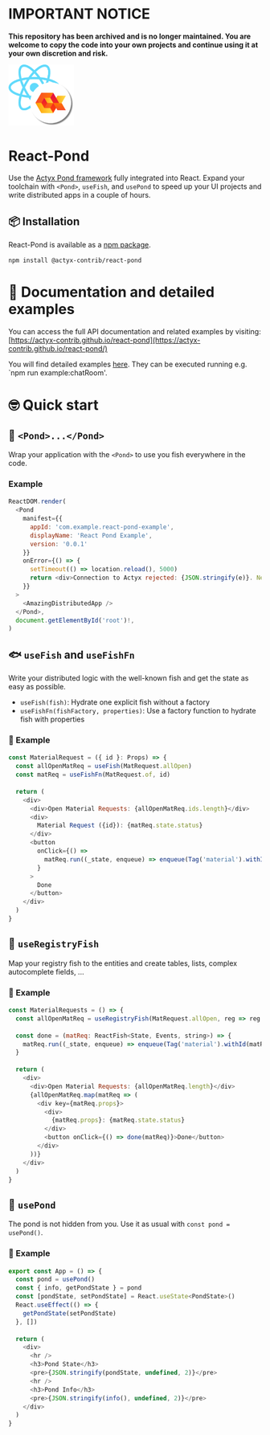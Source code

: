 # IMPORTANT NOTICE

**This repository has been archived and is no longer maintained. You are welcome to copy the code into your own projects and continue using it at your own discretion and risk.**

<img width="130px" src="https://raw.githubusercontent.com/actyx-contrib/react-pond/master/icon.png?token=AATHWQIC5RWS62GY3OINH3C645MHQ">

# React-Pond

Use the [Actyx Pond framework](https://developer.actyx.com/docs/pond/getting-started/) fully integrated into React. Expand your toolchain with `<Pond>`, `useFish`, and `usePond` to speed up your UI projects and write distributed apps in a couple of hours.

## 📦 Installation

React-Pond is available as a [npm package](https://www.npmjs.com/package/@actyx-contrib/react-pond).

```shell
npm install @actyx-contrib/react-pond
```

# 📖 Documentation and detailed examples

You can access the full API documentation and related examples by visiting: [https://actyx-contrib.github.io/react-pond](https://actyx-contrib.github.io/react-pond/)

You will find detailed examples [here](https://github.com/actyx-contrib/react-pond/tree/master/example). They can be executed running e.g. `npm run example:chatRoom'.

# 🤓 Quick start

## 🌊 `<Pond>...</Pond>`

Wrap your application with the `<Pond>` to use you fish everywhere in the code.

### Example

```js
ReactDOM.render(
  <Pond
    manifest={{
      appId: 'com.example.react-pond-example',
      displayName: 'React Pond Example',
      version: '0.0.1'
    }}
    onError={() => {
      setTimeout(() => location.reload(), 5000)
      return <div>Connection to Actyx rejected: {JSON.stringify(e)}. Next reconnect in 5 seconds.</div>
    }}
  >
    <AmazingDistributedApp />
  </Pond>,
  document.getElementById('root')!,
)
```

## 🐟 `useFish` and `useFishFn`

Write your distributed logic with the well-known fish and get the state as easy as possible.

- `useFish(fish)`: Hydrate one explicit fish without a factory
- `useFishFn(fishFactory, properties)`: Use a factory function to hydrate fish with properties

### 📖 Example

```js
const MaterialRequest = ({ id }: Props) => {
  const allOpenMatReq = useFish(MatRequest.allOpen)
  const matReq = useFishFn(MatRequest.of, id)

  return (
    <div>
      <div>Open Material Requests: {allOpenMatReq.ids.length}</div>
      <div>
        Material Request ({id}): {matReq.state.status}
      </div>
      <button
        onClick={() =>
          matReq.run((_state, enqueue) => enqueue(Tag('material').withId(id), EventType.Done))
        }
      >
        Done
      </button>
    </div>
  )
}
```

## 🎏 `useRegistryFish`

Map your registry fish to the entities and create tables, lists, complex autocomplete fields, ...

### 📖 Example

```js
const MaterialRequests = () => {
  const allOpenMatReq = useRegistryFish(MatRequest.allOpen, reg => reg.ids, MatRequestFish.of)

  const done = (matReq: ReactFish<State, Events, string>) => {
    matReq.run((_state, enqueue) => enqueue(Tag('material').withId(matReq.props), EventType.Done))
  }

  return (
    <div>
      <div>Open Material Requests: {allOpenMatReq.length}</div>
      {allOpenMatReq.map(matReq => (
        <div key={matReq.props}>
          <div>
            {matReq.props}: {matReq.state.status}
          </div>
          <button onClick={() => done(matReq)}>Done</button>
        </div>
      ))}
    </div>
  )
}
```

## 🌊 `usePond`

The pond is not hidden from you. Use it as usual with `const pond = usePond()`.

### 📖 Example

```js
export const App = () => {
  const pond = usePond()
  const { info, getPondState } = pond 
  const [pondState, setPondState] = React.useState<PondState>()
  React.useEffect(() => {
    getPondState(setPondState)
  }, [])

  return (
    <div>
      <hr />
      <h3>Pond State</h3>
      <pre>{JSON.stringify(pondState, undefined, 2)}</pre>
      <hr />
      <h3>Pond Info</h3>
      <pre>{JSON.stringify(info(), undefined, 2)}</pre>
    </div>
  )
}
```
